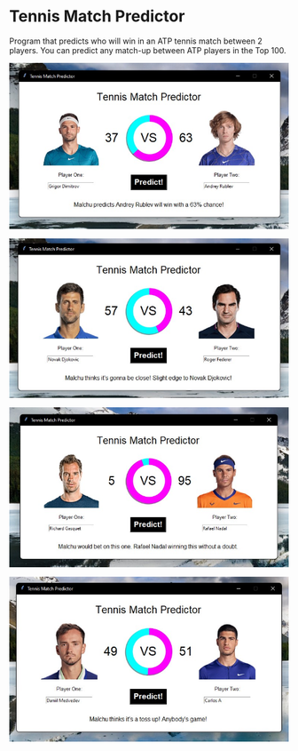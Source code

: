 # Tennis Match Predictor
Program that predicts who will win in an ATP tennis match between 2 players.
You can predict any match-up between ATP players in the Top 100.

![Alt text](examples/win.jpg?raw=true "")

![Alt text](examples/close.jpg?raw=true "")

![Alt text](examples/crush.jpg?raw=true "")

![Alt text](examples/idk.jpg?raw=true "")
